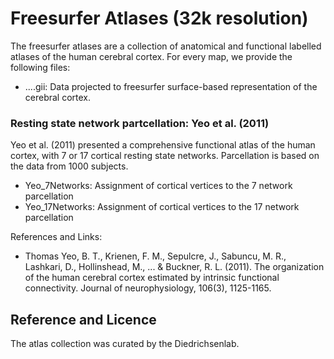# Freesurfer Atlases (32k resolution)
The freesurfer atlases are a collection of anatomical and functional labelled atlases of the human cerebral cortex. For every map, we provide the following files:
* ....gii: Data projected to freesurfer surface-based representation of the cerebral cortex.

### Resting state network partcellation: Yeo et al. (2011)
Yeo et al. (2011) presented a comprehensive functional atlas of the human cortex, with 7 or 17 cortical resting state networks. Parcellation is based on the data from 1000 subjects. 
* Yeo_7Networks:    Assignment of cortical vertices to the 7 network parcellation
* Yeo_17Networks:   Assignment of cortical vertices to the 17 network parcellation

References and Links:
* Thomas Yeo, B. T., Krienen, F. M., Sepulcre, J., Sabuncu, M. R., Lashkari, D., Hollinshead, M., ... & Buckner, R. L. (2011). The organization of the human cerebral cortex estimated by intrinsic functional connectivity. Journal of neurophysiology, 106(3), 1125-1165.

## Reference and Licence
The atlas collection was curated by the Diedrichsenlab. 